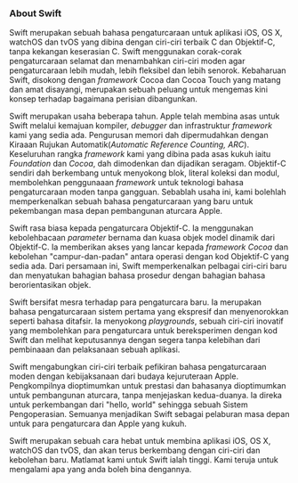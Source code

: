 ### About Swift

Swift merupakan sebuah bahasa pengaturcaraan untuk aplikasi iOS, OS X, watchOS dan tvOS yang dibina dengan ciri-ciri terbaik C dan Objektif-C, tanpa kekangan keserasian C. Swift menggunakan corak-corak pengaturcaraan selamat dan menambahkan ciri-ciri moden agar pengaturcaraan lebih mudah, lebih fleksibel dan lebih senorok. Kebaharuan Swift, disokong dengan *framework* Cocoa dan Cocoa Touch yang matang dan amat disayangi, merupakan sebuah peluang untuk mengemas kini konsep terhadap bagaimana perisian dibangunkan.

Swift merupakan usaha beberapa tahun. Apple telah membina asas untuk Swift melalui kemajuan kompiler, *debugger* dan infrastruktur *framework* kami yang sedia ada. Pengurusan memori dah dipermudahkan dengan Kiraaan Rujukan Automatik(*Automatic Reference Counting, ARC*). Keseluruhan rangka *framework* kami yang dibina pada asas kukuh iaitu *Foundation* dan *Cocoa*, dah dimodenkan dan dijadikan seragam. Objektif-C sendiri dah berkembang untuk menyokong blok, literal koleksi dan modul, membolehkan penggunaaan *framework* untuk teknologi bahasa pengaturcaraan moden tanpa gangguan. Sebablah usaha ini, kami bolehlah memperkenalkan sebuah bahasa pengaturcaraan yang baru untuk pekembangan masa depan pembangunan aturcara Apple.

Swift rasa biasa kepada pengaturcara Objektif-C. Ia menggunakan kebolehbacaan *parameter* bernama dan kuasa objek model dinamik dari Objektif-C. Ia memberikan akses yang lancar kepada *framework* *Cocoa* dan kebolehan "campur-dan-padan" antara operasi dengan kod Objektif-C yang sedia ada. Dari persamaan ini, Swift memperkenalkan pelbagai ciri-ciri baru dan menyatukan bahagian bahasa prosedur dengan bahagian bahasa berorientasikan objek.

Swift bersifat mesra terhadap para pengaturcara baru. Ia merupakan bahasa pengaturcaraan sistem pertama yang ekspresif dan menyenorokkan seperti bahasa ditafsir. Ia menyokong *playgrounds*, sebuah ciri-ciri inovatif yang membolehkan para pengaturcara untuk bereksperimen dengan kod Swift dan melihat keputusannya dengan segera tanpa kelebihan dari pembinaaan dan pelaksanaan sebuah aplikasi.

Swift mengabungkan ciri-ciri terbaik pefikiran bahasa pengaturcaraan moden dengan kebijaksanaan dari budaya kejuruteraan Apple. Pengkompilnya dioptimumkan untuk prestasi dan bahasanya dioptimumkan untuk pembangunan aturcara, tanpa menjejaskan kedua-duanya. Ia direka untuk perkembangan dari "hello, world" sehingga sebuah Sistem Pengoperasian. Semuanya menjadikan Swift sebagai pelaburan masa depan untuk para pengaturcara dan Apple yang kukuh.

Swift merupakan sebuah cara hebat untuk membina aplikasi iOS, OS X, watchOS dan tvOS, dan akan terus berkembang dengan ciri-ciri dan kebolehan baru. Matlamat kami untuk Swift ialah tinggi. Kami teruja untuk mengalami apa yang anda boleh bina dengannya.

